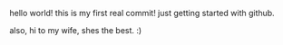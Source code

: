 hello world!
this is my first real commit!
just getting started with github.

also, hi to my wife, shes the best. :)

 
